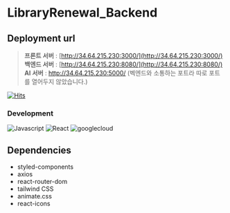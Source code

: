﻿# LibraryRenewal_Backend

## Deployment url
> **프론트 서버** : [http://34.64.215.230:3000/](http://34.64.215.230:3000/)<br>
> **백엔드 서버** : [http://34.64.215.230:8080/](http://34.64.215.230:8080/)<br>
> **AI 서버** : http://34.64.215.230:5000/ (벡엔드와 소통하는 포트라 따로 포트를 열어두지 않았습니다.)

[![Hits](https://hits.seeyoufarm.com/api/count/incr/badge.svg?url=https%3A%2F%2Fgithub.com%2FHASHTA-CapstoneDesign%2FLibraryRenewal_frontend&count_bg=%2379C83D&title_bg=%23555555&icon=&icon_color=%23E7E7E7&title=hits&edge_flat=false)](https://hits.seeyoufarm.com)

### Development
![Javascript](https://img.shields.io/badge/javascript-white?style=for-the-badge&logo=javascript&logoColor=black&color=F7DF1E)
![React](https://img.shields.io/badge/react-white?style=for-the-badge&logo=react&logoColor=black&color=61DAFB)
![googlecloud](https://img.shields.io/badge/googlecloud-4285F4.svg?style=for-the-badge&logo=googlecloud&logoColor=white)

## Dependencies
- styled-components
- axios
- react-router-dom
- tailwind CSS
- animate.css
- react-icons
